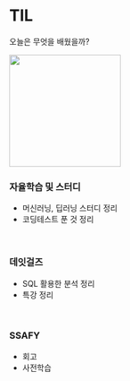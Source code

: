 # TIL

오늘은 무엇을 배웠을까?

<img src="https://mblogthumb-phinf.pstatic.net/MjAyMDA1MTJfMTY4/MDAxNTg5MjE1ODQyMDM4.YNI2hUs08n7dRnc_oLBRDh57Bd4l7bsXMqdv9jOKz5Mg.Z7QfBAm1ysUYhvOtIUFfctiuaWSrl-obPt4obPBaKCEg.JPEG.z12wow/DA3FC70F-5BC4-441C-A09B-E6D199CC9E05-4613-000001D10EB35418_file.jpg?type=w800" width = 200>

</br>

### 자율학습 및 스터디
- 머신러닝, 딥러닝 스터디 정리
- 코딩테스트 푼 것 정리

</br>

### 데잇걸즈
- SQL 활용한 분석 정리
- 특강 정리

</br>

### SSAFY
- 회고
- 사전학습
